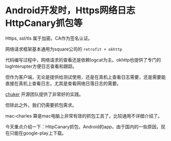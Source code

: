 # Android开发时，Https网络日志HttpCanary抓包等

Https, ssl/tls 属于加密。CA作为签名认证。

网络请求框架基本通用为square公司的 `retrofit + okhttp `

代码编写过程中，网络请求的查看还是依赖logcat为主。okhttp也提供了专门的logInterupter方便日志查看和跟踪。

但作为客户端，无论是提供给测试使用，还是在真机上查看日志需要，还是需要能直接在真机上查看日志，尤其是查看网络日落日志的需要。

[chuker](https://github.com/ChuckerTeam/chucker) 开源团队提供了非常好的实践。

但除此之外，我们仍需要抓包需求。

mac-charles 算是mac电脑上非常有效的抓包工具了。比较通用不详细介绍了。

今天重点介绍一下：HttpCanary抓包，Android的app，由于国内的一些原因，现在只能在google-play上下载。





